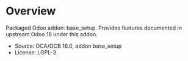 # Overview

Packaged Odoo addon: base_setup. Provides features documented in upstream Odoo 16 under this addon.

- Source: OCA/OCB 16.0, addon base_setup
- License: LGPL-3
